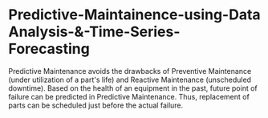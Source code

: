 # Predictive-Maintainence-using-Data Analysis-&-Time-Series-Forecasting
Predictive Maintenance avoids the drawbacks of Preventive Maintenance (under utilization of a part's life) and Reactive Maintenance (unscheduled downtime). Based on the health of an equipment in the past, future point of failure can be predicted in Predictive Maintenance. Thus, replacement of parts can be scheduled just before the actual failure.
